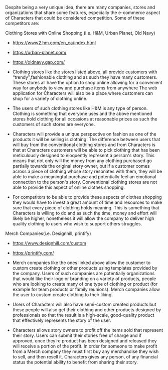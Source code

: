 Despite being a very unique idea, there are many companies, stores and organizations that share some features, especially the e-commerce aspect of Characters that could be considered competition. Some of these competitors are:

Clothing Stores with Online Shopping (i.e. H&M, Urban Planet, Old Navy)
- https://www2.hm.com/en_ca/index.html
- https://urban-planet.com/
- https://oldnavy.gap.com/

- Clothing stores like the stores listed above, all provide customers with “trendy",fashionable clothing and as such they have many customers. These stores all have the option to shop online allowing for a convenient way for anybody to view and purchase items from anywhere The web application for Characters will also be a place where customers can shop for a variety of clothing online.
- The users of such clothing stores like H&M is any type of person. Clothing is something that everyone uses and the above mentioned stores hold clothing for all occasions at reasonable prices as such the customers of such stores are everyone.
- Characters will provide a unique perspective on fashion as one of the products it will be selling is clothing. The difference between users that will buy from the conventional clothing stores and from Characters is that at Characters customers will be able to pick clothing that has been meticulously designed to eloquently represent a person's story. This means that not only will the money from any clothing purchased go partially towards the original story owner, but if a customer comes across a piece of clothing whose story resonates with them, they will be able to make a meaningful purchase and potentially feel an emotional connection to the person's story. Conventional clothing stores are not able to provide this aspect of online clothes shopping.
- For competitors to be able to provide these aspects of clothes shopping they would have to invest a great amount of time and resources to make sure that every piece of clothing holds meaning. This is something that Characters is willing to do and as such the time, money and effort will likely be higher, nonetheless it will allow the company to deliver high quality clothing to users who wish to support others struggles.
    
Merch Companies(i.e. Designhill, printify)
- https://www.designhill.com/custom
- https://printify.com/
    
- Merch companies like the ones linked above allow the customer to custom create clothing or other products using templates provided by the company. Users of such companies are potentially organizations that would like their logo or branding on a variety of products, people who are looking to create many of one type of clothing or product (for example for team products or family reunions). Merch companies allow the user to custom create clothing to their liking.
- Users of Characters will also have semi-custom created products but these people will also get their clothing and other products designed by professionals so that the result is a high-scale, good-quality product that effectively represents the story of the user.
- Characters allows story owners to profit off the items sold that represent their story. Users can submit their stories free of charge and if approved, once they’re product has been designed and released they will receive a portion of the profit. In order for someone to make profit from a Merch company they must first buy any merchandise they wish to sell, and then resell it. Characters gives any person, of any financial status the potential ability to benefit from sharing their story.

